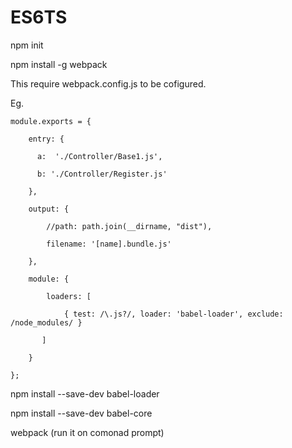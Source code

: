 # ES6TS

npm init

npm install -g webpack

This require webpack.config.js to be cofigured.

Eg.

    module.exports = {
  
        entry: {
        
          a:  './Controller/Base1.js',
          
          b: './Controller/Register.js'
          
        },
        
        output: {
        
            //path: path.join(__dirname, "dist"),
            
            filename: '[name].bundle.js'
            
        },
        
        module: {
        
            loaders: [
            
                { test: /\.js?/, loader: 'babel-loader', exclude: /node_modules/ }
                
           ]
           
        }
        
    };
    
npm install --save-dev babel-loader

npm install --save-dev babel-core

webpack (run it on comonad prompt)
